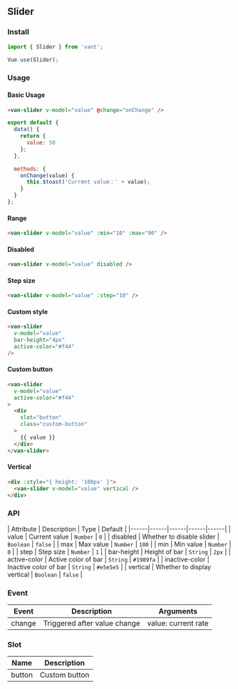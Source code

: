 ## Slider

### Install
``` javascript
import { Slider } from 'vant';

Vue.use(Slider);
```

### Usage
#### Basic Usage

```html
<van-slider v-model="value" @change="onChange" />
```

```js
export default {
  data() {
    return {
      value: 50
    };
  },

  methods: {
    onChange(value) {
      this.$toast('Current value：' + value);
    }
  }
};
```

#### Range

```html
<van-slider v-model="value" :min="10" :max="90" />
```

#### Disabled

```html
<van-slider v-model="value" disabled />
```

#### Step size

```html
<van-slider v-model="value" :step="10" />
```

#### Custom style

```html
<van-slider
  v-model="value"
  bar-height="4px"
  active-color="#f44"
/>
```

#### Custom button

```html
<van-slider
  v-model="value"
  active-color="#f44"
>
  <div
    slot="button"
    class="custom-button"
  >
    {{ value }}
  </div>
</van-slider>
```

#### Vertical

```html
<div :style="{ height: '100px' }">
  <van-slider v-model="value" vertical />
</div>
```

### API

| Attribute | Description | Type | Default |
|------|------|------|------|------|
| value | Current value | `Number` | `0` |
| disabled | Whether to disable slider | `Boolean` | `false` |
| max | Max value | `Number` | `100` |
| min | Min value | `Number` | `0` |
| step | Step size | `Number` | `1` |
| bar-height | Height of bar | `String` | `2px` |
| active-color | Active color of bar | `String` | `#1989fa` |
| inactive-color | Inactive color of bar | `String` | `#e5e5e5` |
| vertical | Whether to display vertical | `Boolean` | `false` |

### Event

| Event | Description | Arguments |
|------|------|------|
| change | Triggered after value change | value: current rate |

### Slot

| Name | Description |
|------|------|
| button | Custom button |
